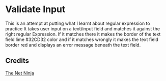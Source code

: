 # Validate Input
This is an attempt at putting what I learnt about regular expression to practice
It takes user input on a text/input field and matches it against the right regular Expression. If it matches there it makes the border of the text field lime #32CD32 color and if it matches wrongly it makes the text field border red and displays an error message beneath the text field.

## Credits
[The Net Ninja](https://www.youtube.com/playlist?list=PL4cUxeGkcC9g6m_6Sld9Q4jzqdqHd2HiD)
